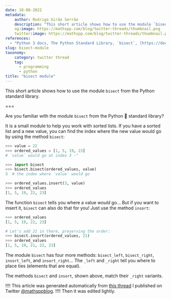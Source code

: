 ```yaml
---
date: 10-08-2022
metadata:
    author: Rodrigo Girão Serrão
    description: "This short article shows how to use the module `bisect` from the Python standard library."
    og:image: https://mathspp.com/blog/twitter-threads/thumbnail.png
    twitter:image: https://mathspp.com/blog/twitter-threads/thumbnail.png
references:
  - "Python 3 docs, The Python Standard Library, `bisect`, [https://docs.python.org/3/library/bisect.html](https://docs.python.org/3/library/bisect.html) [last accessed 10-08-2022];"
slug: bisect-module
taxonomy:
    category: twitter thread
    tag:
      - programming
      - python
title: "bisect module"
---
```


This short article shows how to use the module `bisect` from the Python standard library.

===

<script async src="https://platform.twitter.com/widgets.js" charset="utf-8"></script>


Are you familiar with the module `bisect` from the Python 🐍 standard library?

It is a small module to help you work with sorted lists.
If you have a sorted list and a new value, you can find the index where the new value would go by using the method `bisect`:

```py
>>> value = 22
>>> ordered_values = [1, 5, 19, 23]
# `value` would go at index 3 -^

>>> import bisect
>>> bisect.bisect(ordered_values, value)
3  # the index where `value` would go

>>> ordered_values.insert(3, value)
>>> ordered_values
[1, 5, 19, 22, 23]
```

The function `bisect` tells you where a value _would_ go...
But if you want to insert it, `bisect` can also do that for you!
Just use the method `insort`:

```py
>>> ordered_values
[1, 5, 19, 22, 23]

# Let's add 21 in there, preserving the order:
>>> bisect.insort(ordered_values, 21)
>>> ordered_values
[1, 5, 19, 21, 22, 23]
```

The module `bisect` has four more methods: `bisect_left`, `bisect_right`, `insort_left`, and `insort_right`...
The `_left` and `_right` tell you where to place ties (elements that are equal).

The methods `bisect` and `insort`, shown above, match their `_right` variants.


!!!! This article was generated automatically from [this thread](https://twitter.com/mathsppblog/status/1557367701252734976) I published on Twitter [@mathsppblog][mathsppblog].
!!!! Then it was edited lightly.

[mathsppblog]: https://twitter.com/mathsppblog
